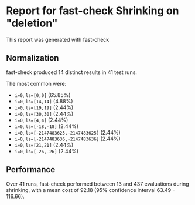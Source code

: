 # Report for fast-check Shrinking on "deletion"

This report was generated with fast-check 

## Normalization

fast-check produced 14 distinct results in 41 test runs.

The most common were:

* ``i=0``, ``ls=[0,0]`` (65.85%)
* ``i=0``, ``ls=[14,14]`` (4.88%)
* ``i=0``, ``ls=[19,19]`` (2.44%)
* ``i=0``, ``ls=[30,30]`` (2.44%)
* ``i=0``, ``ls=[4,4]`` (2.44%)
* ``i=0``, ``ls=[-18,-18]`` (2.44%)
* ``i=0``, ``ls=[-2147483625,-2147483625]`` (2.44%)
* ``i=0``, ``ls=[-2147483636,-2147483636]`` (2.44%)
* ``i=0``, ``ls=[21,21]`` (2.44%)
* ``i=0``, ``ls=[-26,-26]`` (2.44%)

## Performance

Over 41 runs, fast-check performed between 13 and 437 evaluations during shrinking,
with a mean cost of 92.18 (95% confidence interval 63.49 - 116.66).
